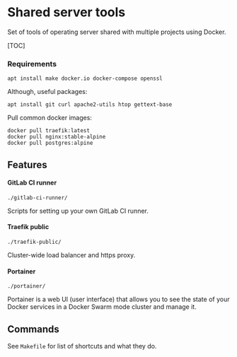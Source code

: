 
# Shared server tools

Set of tools of operating server shared with multiple projects using Docker.

[TOC]

### Requirements

```shell script
apt install make docker.io docker-compose openssl
```

Although, useful packages:
```shell script
apt install git curl apache2-utils htop gettext-base
```

Pull common docker images:
```shell script
docker pull traefik:latest
docker pull nginx:stable-alpine
docker pull postgres:alpine
```

## Features

#### GitLab CI runner

`./gitlab-ci-runner/`

Scripts for setting up your own GitLab CI runner.

#### Traefik public

`./traefik-public/`

Cluster-wide load balancer and https proxy.

#### Portainer

`./portainer/`

Portainer is a web UI (user interface) that allows you to see the state of 
your Docker services in a Docker Swarm mode cluster and manage it.

## Commands

See `Makefile` for list of shortcuts and what they do.
